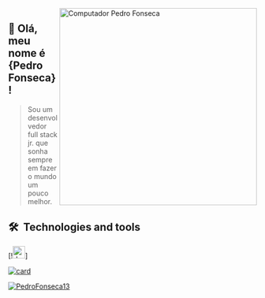 <img src="https://raw.githubusercontent.com/MicaelliMedeiros/micaellimedeiros/master/image/computer-illustration.png" min-width="400px" max-width="400px" width="400px" align="right" alt="Computador Pedro Fonseca">

## 💚 Olá, meu nome é <strong>{Pedro Fonseca}!</strong>

> Sou um desenvolvedor full stack jr. que sonha sempre em fazer o mundo um pouco melhor.

<!--
**PedroFonseca13/PedroFonseca13** is a ✨ _special_ ✨ repository because its `README.md` (this file) appears on your GitHub profile.

Here are some ideas to get you started:

- 🔭 I’m currently working on ...
- 🌱 I’m currently learning ...
- 👯 I’m looking to collaborate on ...
- 🤔 I’m looking for help with ...
- 💬 Ask me about ...
- 📫 How to reach me: ...
- 😄 Pronouns: ...
- ⚡ Fun fact: ...
-->

## 🛠  Technologies and tools

<a name="learning-now"></a>

[!<img src="https://img.shields.io/badge/JavaScript-282C34?logo=javascript&logoColor=F7DF1E" alt="JavaScript logo" title="JavaScript" height="25" />]
&nbsp;

[![card](https://github-readme-stats.vercel.app/api?username=PedroFonseca13&theme=default)](https://github.com/anuraghazra/github-readme-stats)

[![PedroFonseca13](https://github-readme-stats.vercel.app/api/top-langs/?username=PedroFonseca13&hide=html&layout=compact&theme=default)](https://github.com/anuraghazra/github-readme-stats)
